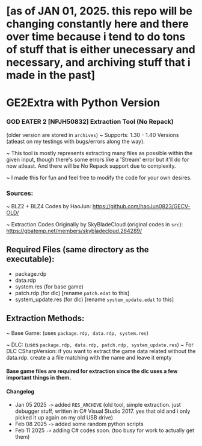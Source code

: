 # [as of JAN 01, 2025. this repo will be changing constantly here and there over time because i tend to do tons of stuff that is either unecessary and necessary, and archiving stuff that i made in the past]


# GE2Extra with Python Version

### GOD EATER 2 [NPJH50832] Extraction Tool (No Repack)
(older version are stored in `archives`)
~ Supports: 1.30 - 1.40 Versions (atleast on my testings with bugs/errors along the way).

~ This tool is mostly represents extracting many files as possible within the given input, though there's some errors like a 'Stream' error but it'll do for now atleast. And there will be No Repack support due to complexity.

~ I made this for fun and feel free to modify the code for your own desires.


### Sources:

~ BLZ2 + BLZ4 Codes by HaoJun: https://github.com/haoJun0823/GECV-OLD/

~ Extraction Codes Originally by SkyBladeCloud (original codes in `src`): https://gbatemp.net/members/skybladecloud.264289/

## Required Files (same directory as the executable):
- package.rdp
- data.rdp
- system.res (for base game)
- patch.rdp (for dlc) [rename `patch.edat` to this]
- system_update.res (for dlc) [rename `system_update.edat` to this]

## Extraction Methods:
~ Base Game: (uses `package.rdp, data.rdp, system.res`)

~ DLC: (uses `package.rdp, data.rdp, patch.rdp, system_update.res`)
~ For DLC CSharpVersion: if you want to extract the game data related without the data.rdp. create a a file matching with the name and leave it empty

#### Base game files are required for extraction since the dlc uses a few important things in them.

#### Changelog
- Jan 05 2025 `->` added `RES_ARCHIVE` (old tool, simple extraction. just debugger stuff, written in C# Visual Studio 2017. yes that old and i only picked it up again on my old USB drive)
- Feb 08 2025 `->` added some random python scripts
- Feb 11 2025 `->` adding C# codes soon. (too busy for work to actually get them)